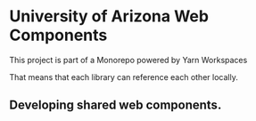 # University of Arizona Web Components

This project is part of a Monorepo powered by Yarn Workspaces

That means that each library can reference each other locally.


## Developing shared web components.


